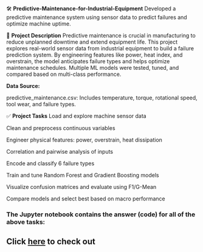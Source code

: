 🛠 **Predictive-Maintenance-for-Industrial-Equipment**
Developed a predictive maintenance system using sensor data to predict failures and optimize machine uptime.

📘 **Project Description**
Predictive maintenance is crucial in manufacturing to reduce unplanned downtime and extend equipment life. This project explores real-world sensor data from industrial equipment to build a failure prediction system. By engineering features like power, heat index, and overstrain, the model anticipates failure types and helps optimize maintenance schedules. Multiple ML models were tested, tuned, and compared based on multi-class performance.

**Data Source:**

predictive_maintenance.csv: Includes temperature, torque, rotational speed, tool wear, and failure types.

✅ **Project Tasks**
Load and explore machine sensor data

Clean and preprocess continuous variables

Engineer physical features: power, overstrain, heat dissipation

Correlation and pairwise analysis of inputs

Encode and classify 6 failure types

Train and tune Random Forest and Gradient Boosting models

Visualize confusion matrices and evaluate using F1/G-Mean

Compare models and select best based on macro performance

### The Jupyter notebook contains the answer (code) for all of the above tasks:

## Click [here](http://localhost:8891/notebooks/Resume%20Projects/Predictive%20Maintanance/Predictive%20Maintenance.ipynb) to check out
